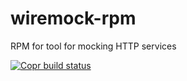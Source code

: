 # wiremock-rpm
RPM for tool for mocking HTTP services

[![Copr build status](https://copr.fedorainfracloud.org/coprs/antonpatsev/wiremock-rpm/package/wiremock/status_image/last_build.png)](https://copr.fedorainfracloud.org/coprs/antonpatsev/wiremock-rpm/package/wiremock/)


